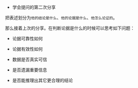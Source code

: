 * 学会提问的第二次分享

把表述划分为`他的结论是什么`、`他的论据是什么`、`他怎么论证的`。

那么接着上次的分享。在判断论据是什么的时候可以思考如下问题：

- 论据可靠性如何

- 论据有效性如何

- 数据是否真实可信

- 是否遗漏重要信息

- 是否能推理出其它更合理的结论
